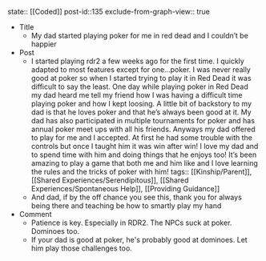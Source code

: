 state:: [[Coded]]
post-id::135
exclude-from-graph-view:: true

- Title
  - My dad started playing poker for me in red dead and I couldn’t be happier
- Post
  - I started playing rdr2 a few weeks ago for the first time. I quickly adapted to most features except for one…poker. I was never really good at poker so when I started trying to play it in Red Dead it was difficult to say the least. One day while playing poker in Red Dead my dad heard me tell my friend how I was having a difficult time playing poker and how I kept loosing. A little bit of backstory to my dad is that he loves poker and that he’s always been good at it. My dad has also participated in multiple tournaments for poker and has annual poker meet ups with all his friends. Anyways my dad offered to play for me and I accepted. At first he had some trouble with the controls but once I taught him it was win after win! I love my dad and to spend time with him and doing things that he enjoys too! It’s been amazing to play a game that both me and him like and I love learning the rules and the tricks of poker with him!
    tags:: [[Kinship/Parent]], [[Shared Experiences/Serendipitous]], [[Shared Experiences/Spontaneous Help]], [[Providing Guidance]]
  - And dad, if by the off chance you see this, thank you for always being there and teaching be how to smartly play my hand
- Comment
  - Patience is key. Especially in RDR2. The NPCs suck at poker. Dominoes too.
  - If your dad is good at poker, he's probably good at dominoes. Let him play those challenges too.
